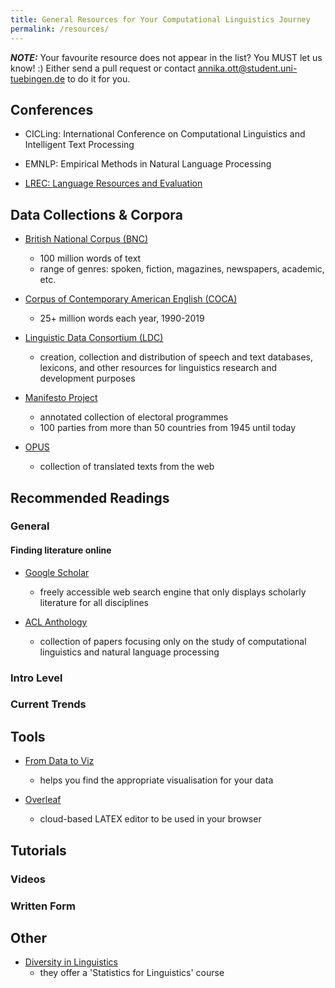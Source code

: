 ```yaml
---
title: General Resources for Your Computational Linguistics Journey
permalink: /resources/
---
```

**_NOTE:_**  Your favourite resource does not appear in the list? You MUST let us know! :) Either send a pull request or contact annika.ott@student.uni-tuebingen.de to do it for you. 
## Conferences

-  CICLing: International Conference on Computational Linguistics and Intelligent Text Processing

-  EMNLP: Empirical Methods in Natural Language Processing

-  [LREC: Language Resources and Evaluation](http://www.lrec-conf.org/)
  
## Data Collections & Corpora

- [British National Corpus (BNC)](http://www.natcorp.ox.ac.uk)
    - 100 million words of text
    - range of genres: spoken, fiction, magazines, newspapers, academic, etc.

- [Corpus of Contemporary American English (COCA)](https://www.english-corpora.org/coca/)
    - 25+ million words each year, 1990-2019

-  [Linguistic Data Consortium (LDC)](https://www.ldc.upenn.edu)
    - creation, collection and distribution of speech and text databases, lexicons, and other resources for linguistics research and development purposes

- [Manifesto Project](https://manifesto-project.wzb.eu)
    - annotated collection of electoral programmes
    - 100 parties from more than 50 countries from 1945 until today

- [OPUS](https://opus.nlpl.eu/trac/wiki/)
    - collection of translated texts from the web

## Recommended Readings

### General

#### Finding literature online

- [Google Scholar](https://scholar.google.com)
    -  freely accessible web search engine that only displays scholarly literature for all disciplines

- [ACL Anthology](https://aclanthology.org)
    - collection of papers focusing only on the study of computational linguistics and natural language processing

### Intro Level

### Current Trends

## Tools

- [From Data to Viz](https://www.data-to-viz.com/)
    - helps you find the appropriate visualisation for your data

- [Overleaf](https://www.overleaf.com)
    - cloud-based LATEX editor to be used in your browser

## Tutorials

### Videos

### Written Form

## Other

- [Diversity in Linguistics](https://div-ling.org/)
   - they offer a 'Statistics for Linguistics' course
